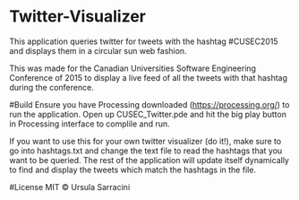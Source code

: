 # Twitter-Visualizer
This application queries twitter for tweets with the hashtag #CUSEC2015 and displays them in a circular sun web fashion.

This was made for the Canadian Universities Software Engineering Conference of 2015 to display a live feed of all the tweets with that hashtag during the conference. 

#Build
Ensure you have Processing downloaded (https://processing.org/) to run the application. Open up CUSEC_Twitter.pde and hit the big play button in Processing interface to complile and run.

If you want to use this for your own twitter visualizer (do it!), make sure to go into hashtags.txt and change the text file to read the hashtags that you want to be queried. The rest of the application will update itself dynamically to find and display the tweets which match the hashtags in the file.

#License
MIT © Ursula Sarracini
